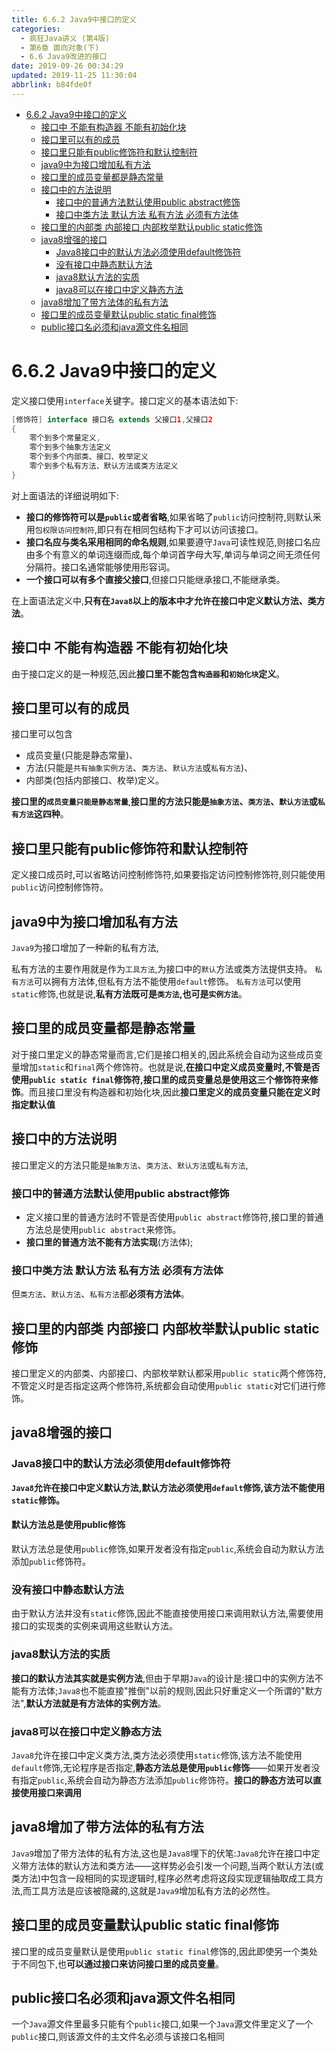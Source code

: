 ```yaml
---
title: 6.6.2 Java9中接口的定义
categories: 
  - 疯狂Java讲义 (第4版)
  - 第6章 面向对象(下)
  - 6.6 Java9改进的接口
date: 2019-09-26 00:34:29
updated: 2019-11-25 11:30:04
abbrlink: b84fde0f
---
```

<div id='my_toc'>

- [6.6.2 Java9中接口的定义](/JavaReadingNotes/b84fde0f/#6-6-2-Java9中接口的定义)
    - [接口中 不能有构造器 不能有初始化块](/JavaReadingNotes/b84fde0f/#接口中-不能有构造器-不能有初始化块)
    - [接口里可以有的成员](/JavaReadingNotes/b84fde0f/#接口里可以有的成员)
    - [接口里只能有public修饰符和默认控制符](/JavaReadingNotes/b84fde0f/#接口里只能有public修饰符和默认控制符)
    - [java9中为接口增加私有方法](/JavaReadingNotes/b84fde0f/#java9中为接口增加私有方法)
    - [接口里的成员变量都是静态常量](/JavaReadingNotes/b84fde0f/#接口里的成员变量都是静态常量)
    - [接口中的方法说明](/JavaReadingNotes/b84fde0f/#接口中的方法说明)
        - [接口中的普通方法默认使用public abstract修饰](/JavaReadingNotes/b84fde0f/#接口中的普通方法默认使用public-abstract修饰)
        - [接口中类方法 默认方法 私有方法 必须有方法体](/JavaReadingNotes/b84fde0f/#接口中类方法-默认方法-私有方法-必须有方法体)
    - [接口里的内部类 内部接口 内部枚举默认public static修饰](/JavaReadingNotes/b84fde0f/#接口里的内部类-内部接口-内部枚举默认public-static修饰)
    - [java8增强的接口](/JavaReadingNotes/b84fde0f/#java8增强的接口)
        - [Java8接口中的默认方法必须使用default修饰符](/JavaReadingNotes/b84fde0f/#Java8接口中的默认方法必须使用default修饰符)
        - [没有接口中静态默认方法](/JavaReadingNotes/b84fde0f/#没有接口中静态默认方法)
        - [java8默认方法的实质](/JavaReadingNotes/b84fde0f/#java8默认方法的实质)
        - [java8可以在接口中定义静态方法](/JavaReadingNotes/b84fde0f/#java8可以在接口中定义静态方法)
    - [java8增加了带方法体的私有方法](/JavaReadingNotes/b84fde0f/#java8增加了带方法体的私有方法)
    - [接口里的成员变量默认public static final修饰](/JavaReadingNotes/b84fde0f/#接口里的成员变量默认public-static-final修饰)
    - [public接口名必须和java源文件名相同](/JavaReadingNotes/b84fde0f/#public接口名必须和java源文件名相同)

</div>
<!--more-->
<script>if (navigator.platform.toLowerCase() == 'win32'){document.getElementById('my_toc').style.display = 'none';}</script>

<!--end-->
<!--SSTStart-->
# 6.6.2 Java9中接口的定义 #
定义接口使用`interface`关键字。接口定义的基本语法如下:
```java
[修饰符] interface 接口名 extends 父接口1,父接口2
{
    零个到多个常量定义,
    零个到多个抽象方法定义
    零个到多个内部类、接口、枚举定义
    零个到多个私有方法、默认方法或类方法定义
}
```
对上面语法的详细说明如下:
- **接口的修饰符可以是`public`或者省略**,如果省略了`public`访问控制符,则默认釆用`包权限访问控制符`,即只有在相同包结构下才可以访问该接口。
- **接口名应与类名采用相同的命名规则**,如果要遵守`Java`可读性规范,则接口名应由多个有意义的单词连缀而成,每个单词首字母大写,单词与单词之间无须任何分隔符。接口名通常能够使用形容词。
- **一个接口可以有多个直接父接口**,但接口只能继承接口,不能继承类。

在上面语法定义中,**只有在`Java8`以上的版本中才允许在接口中定义默认方法、类方法**。
## 接口中 不能有构造器 不能有初始化块 ##
由于接口定义的是一种规范,因此**接口里不能包含`构造器`和`初始化块`定义**。
## 接口里可以有的成员 ##
接口里可以包含
- 成员变量(只能是静态常量)、
- 方法(只能是`共有抽象实例方法`、`类方法`、`默认方法`或`私有方法`)、
- 内部类(包括内部接口、枚举)定义。

**接口里的`成员变量只能是静态常量`**,**接口里的方法只能是`抽象方法`、`类方法`、`默认方法`或`私有方法`这四种**。

## 接口里只能有public修饰符和默认控制符 ##
定义接口成员时,可以省略访问控制修饰符,如果要指定访问控制修饰符,则只能使用`public`访问控制修饰符。
## java9中为接口增加私有方法 ##
`Java9`为接口增加了一种新的私有方法,

私有方法的主要作用就是作为`工具方法`,为接口中的`默认`方法或类方法提供支持。
`私有方法`可以拥有方法体,但私有方法不能使用`default`修饰。
`私有方法`可以使用`static`修饰,也就是说,**私有方法既可是`类方法`,也可是`实例方法`**。
## 接口里的成员变量都是静态常量 ##
对于接口里定义的静态常量而言,它们是接口相关的,因此系统会自动为这些成员变量增加`static`和`final`两个修饰符。也就是说,**在接口中定义成员变量时,不管是否使用`public static final`修饰符,接口里的成员变量总是使用这三个修饰符来修饰**。而且接口里没有构造器和初始化块,因此**接口里定义的成员变量只能在定义时指定默认值**
## 接口中的方法说明 ##
接口里定义的方法只能是`抽象方法`、`类方法`、`默认方法`或`私有方法`,
### 接口中的普通方法默认使用public abstract修饰 ###
- 定义接口里的普通方法时不管是否使用`public abstract`修饰符,接口里的普通方法总是使用`public abstract`来修饰。
- **接口里的普通方法不能有方法实现**(方法体);

### 接口中类方法 默认方法 私有方法 必须有方法体 ###
但`类方法`、`默认方法`、`私有方法`都**必须有方法体**。
## 接口里的内部类 内部接口 内部枚举默认public static修饰 ##
接口里定义的内部类、内部接口、内部枚举默认都采用`public static`两个修饰符,不管定义时是否指定这两个修饰符,系统都会自动使用`public static`对它们进行修饰。

## java8增强的接口 ##
### Java8接口中的默认方法必须使用default修饰符 ###
**`Java8`允许在接口中定义默认方法,默认方法必须使用`default`修饰,该方法不能使用`static`修饰。**
#### 默认方法总是使用public修饰 ####
默认方法总是使用`public`修饰,如果开发者没有指定`public`,系统会自动为默认方法添加`public`修饰符。
### 没有接口中静态默认方法 ###
由于默认方法并没有`static`修饰,因此不能直接使用接口来调用默认方法,需要使用接口的实现类的实例来调用这些默认方法。
### java8默认方法的实质 ###
**接口的默认方法其实就是实例方法**,但由于早期`Java`的设计是:接口中的实例方法不能有方法体;`Java8`也不能直接"推倒"以前的规则,因此只好重定义一个所谓的"默方法",**默认方法就是有方法体的实例方法**。
### java8可以在接口中定义静态方法 ###
`Java8`允许在接口中定义类方法,类方法必须使用`static`修饰,该方法不能使用`default`修饰,无论程序是否指定,**静态方法总是使用`public`修饰**——如果开发者没有指定`public`,系统会自动为静态方法添加`public`修饰符。**接口的静态方法可以直接使用接口来调用**
## java8增加了带方法体的私有方法 ##
`Java9`增加了带方法体的私有方法,这也是`Java8`埋下的伏笔:`Java8`允许在接口中定义带方法体的默认方法和类方法——这样势必会引发一个问题,当两个默认方法(或类方法)中包含一段相同的实现逻辑时,程序必然考虑将这段实现逻辑抽取成工具方法,而工具方法是应该被隐藏的,这就是`Java9`增加私有方法的必然性。

## 接口里的成员变量默认public static final修饰 ##
接口里的成员变量默认是使用`public static final`修饰的,因此即使另一个类处于不同包下,也**可以通过接口来访问接口里的成员变量**。
## public接口名必须和java源文件名相同 ##
一个`Java`源文件里最多只能有个`public`接口,如果一个`Java`源文件里定义了一个`public`接口,则该源文件的主文件名必须与该接口名相同
<!--SSTStop-->

